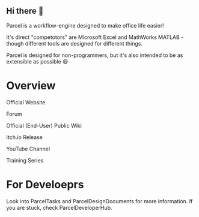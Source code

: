 ## Hi there 👋

Parcel is a workflow-engine designed to make office life easier!

It's direct "competotors" are Microsoft Excel and MathWorks MATLAB - though different tools are designed for different things.

Parcel is designed for non-programmers, but it's also intended to be as extensible as possible 😆

<!--

**Here are some ideas to get you started:**

🙋‍♀️ A short introduction - what is your organization all about?
🌈 Contribution guidelines - how can the community get involved?
👩‍💻 Useful resources - where can the community find your docs? Is there anything else the community should know?
🍿 Fun facts - what does your team eat for breakfast?
🧙 Remember, you can do mighty things with the power of [Markdown](https://docs.github.com/github/writing-on-github/getting-started-with-writing-and-formatting-on-github/basic-writing-and-formatting-syntax)
-->

# Overview

Official Website

Forum

Official (End-User) Public Wiki

Itch.io Release

YouTube Channel

Training Series

# For Develoeprs

Look into ParcelTasks and ParcelDesignDocuments for more information. If you are stuck, check ParcelDeveloperHub.
